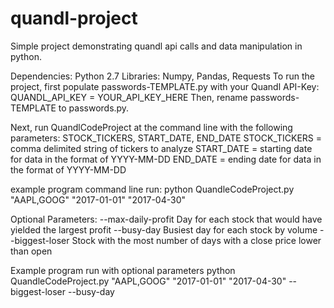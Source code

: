 # quandl-project
Simple project demonstrating quandl api calls and data manipulation in python.

Dependencies:
Python 2.7
Libraries: Numpy, Pandas, Requests
To run the project, first populate passwords-TEMPLATE.py with your Quandl API-Key:
QUANDL_API_KEY = YOUR_API_KEY_HERE
Then, rename passwords-TEMPLATE to passwords.py.

Next, run QuandlCodeProject at the command line with the following parameters:
STOCK_TICKERS, START_DATE, END_DATE
STOCK_TICKERS = comma delimited string of tickers to analyze
START_DATE = starting date for data in the format of YYYY-MM-DD
END_DATE = ending date for data in the format of YYYY-MM-DD

example program command line run:
python QuandleCodeProject.py "AAPL,GOOG" "2017-01-01" "2017-04-30"

Optional Parameters:
--max-daily-profit
Day for each stock that would have yielded the largest profit
--busy-day
Busiest day for each stock by volume
--biggest-loser
Stock with the most number of days with a close price lower than open

Example program run with optional parameters
python QuandleCodeProject.py "AAPL,GOOG" "2017-01-01" "2017-04-30" --biggest-loser --busy-day
